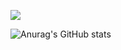 

<a href="https://dangdoll.tistory.com/" target="_blank"><img src="https://img.shields.io/badge/dangdoll-ffffff?style=flat-square&logo=Tistory&logoColor=FF7F50"/></a>

![Anurag's GitHub stats](https://github-readme-stats.vercel.app/api?username=exh2g02&show_icons=true&theme=radical)

<!--
**exh2g02/exh2g02** is a ✨ _special_ ✨ repository because its `README.md` (this file) appears on your GitHub profile.

Here are some ideas to get you started:

- 🔭 I’m currently working on ...
- 🌱 I’m currently learning ...
- 👯 I’m looking to collaborate on ...
- 🤔 I’m looking for help with ...
- 💬 Ask me about ...
- 📫 How to reach me: ...
- 😄 Pronouns: ...
- ⚡ Fun fact: ...
-->
